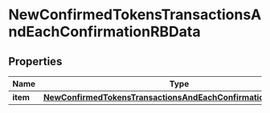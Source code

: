 

# NewConfirmedTokensTransactionsAndEachConfirmationRBData


## Properties

| Name | Type | Description | Notes |
|------------ | ------------- | ------------- | -------------|
|**item** | [**NewConfirmedTokensTransactionsAndEachConfirmationRBDataItem**](NewConfirmedTokensTransactionsAndEachConfirmationRBDataItem.md) |  |  |



